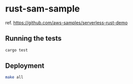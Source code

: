 # rust-sam-sample

ref. https://github.com/aws-samples/serverless-rust-demo

## Running the tests

```sh
cargo test
```

## Deployment

```sh
make all
```
